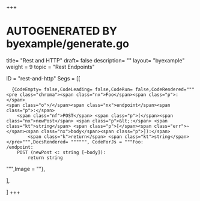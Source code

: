 +++
# AUTOGENERATED BY byexample/generate.go
title= "Rest and HTTP"
draft= false
description= ""
layout= "byexample"
weight = 9
topic = "Rest Endpoints"

ID = "rest-and-http"
Segs = [[
  
      {CodeEmpty= false,CodeLeading= false,CodeRun= false,CodeRendered="""<pre class="chroma"><span class="nx">Foo</span><span class="p">:</span>
    <span class="o">/</span><span class="nx">endpoint</span><span class="p">:</span>
        <span class="nf">POST</span> <span class="p">(</span><span class="nx">newPost</span> <span class="p">&lt;:</span> <span class="kt">string</span> <span class="p">[</span><span class="err">~</span><span class="nx">body</span><span class="p">]):</span>
            <span class="k">return</span> <span class="kt">string</span></pre>""",DocsRendered= """""", CodeForJs = """Foo:
    /endpoint:
        POST (newPost <: string [~body]):
            return string
""",Image = ""},


],

]
+++



